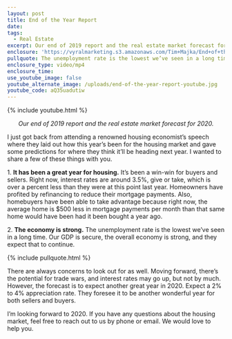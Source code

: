 ```yaml
---
layout: post
title: End of the Year Report
date:
tags:
  - Real Estate
excerpt: Our end of 2019 report and the real estate market forecast for 2020.
enclosure: 'https://vyralmarketing.s3.amazonaws.com/Tim+Majka/End+of+the+Year+Report.mp4'
pullquote: The unemployment rate is the lowest we’ve seen in a long time.
enclosure_type: video/mp4
enclosure_time:
use_youtube_image: false
youtube_alternate_image: /uploads/end-of-the-year-report-youtube.jpg
youtube_code: aQ35uadutiw
---
```


{% include youtube.html %}

<p style="text-align: center;"><em>Our end of 2019 report and the real estate market forecast for 2020.</em></p>

I just got back from attending a renowned housing economist’s speech where they laid out how this year’s been for the housing market and gave some predictions for where they think it’ll be heading next year. I wanted to share a few of these things with you.

1\.&nbsp;**It has been a great year for housing.** It’s been a win-win for buyers and sellers. Right now, interest rates are around 3.5%, give or take, which is over a percent less than they were at this point last year. Homeowners have profited by refinancing to reduce their mortgage payments. Also, homebuyers have been able to take advantage because right now, the average home is $500 less in mortgage payments per month than that same home would have been had it been bought a year ago.

2\.&nbsp;**The economy is strong.** The unemployment rate is the lowest we’ve seen in a long time. Our GDP is secure, the overall economy is strong, and they expect that to continue.

{% include pullquote.html %}

There are always concerns to look out for as well. Moving forward, there’s the potential for trade wars, and interest rates may go up, but not by much. However, the forecast is to expect another great year in 2020. Expect a 2% to 4% appreciation rate. They foresee it to be another wonderful year for both sellers and buyers.&nbsp;

I’m looking forward to 2020. If you have any questions about the housing market, feel free to reach out to us by phone or email. We would love to help you.